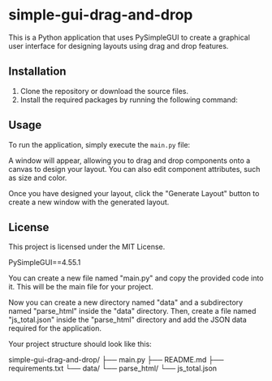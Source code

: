 # simple-gui-drag-and-drop
This is a Python application that uses PySimpleGUI to create a graphical user interface for designing layouts using drag and drop features.

## Installation

1. Clone the repository or download the source files.
2. Install the required packages by running the following command:

## Usage

To run the application, simply execute the `main.py` file:


A window will appear, allowing you to drag and drop components onto a canvas to design your layout. You can also edit component attributes, such as size and color.

Once you have designed your layout, click the "Generate Layout" button to create a new window with the generated layout.

## License

This project is licensed under the MIT License.

PySimpleGUI==4.55.1

You can create a new file named "main.py" and copy the provided code into it. This will be the main file for your project.

Now you can create a new directory named "data" and a subdirectory named "parse_html" inside the "data" directory. Then, create a file named "js_total.json" inside the "parse_html" directory and add the JSON data required for the application.

Your project structure should look like this:

simple-gui-drag-and-drop/
    ├── main.py
    ├── README.md
    ├── requirements.txt
    └── data/
        └── parse_html/
            └── js_total.json
